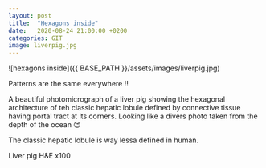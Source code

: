 ```yaml
---
layout: post
title:  "Hexagons inside"
date:   2020-08-24 21:00:00 +0200
categories: GIT 
image: liverpig.jpg
---
```


![hexagons inside]({{ BASE_PATH }}/assets/images/liverpig.jpg)


Patterns are the same everywhere !!

A beautiful photomicrograph of a liver pig showing the hexagonal architecture of teh classic hepatic lobule defined by connective tissue having portal tract at its corners. Looking like a divers photo taken from the depth of the ocean 😍

The classic hepatic lobule is way lessa defined in human.

Liver pig H&E x100
